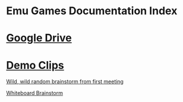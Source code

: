 # Emu Games Documentation Index

# <a href="https://drive.google.com/open?id=1q-VSoIeGSextFrcwwSqpSq0K0W305iPW"> Google Drive </a>
# <a href="https://drive.google.com/open?id=1dsuEryASu0kSjvkZb18PE-ycSvmVeAtJ"> Demo Clips</a>

<a href="https://drive.google.com/open?id=1VMdroaoJwmLymTcexVvHng-pEwarx0Xd"> Wild, wild random brainstorm from first meeting</a>

<a href="https://drive.google.com/open?id=1DJ4f_5JrRtf26oIf6Staxly7Kzd8UnFz"> Whiteboard Brainstorm </a>


